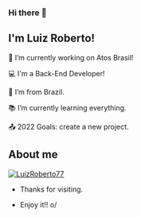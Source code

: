 ### Hi there 👋

## I'm Luiz Roberto!

:briefcase: I’m currently working on Atos Brasil!

:computer: I'm a Back-End Developer!

:house_with_garden: I’m from Brazil.

:books: I’m currently learning everything.

:outbox_tray: 2022 Goals: create a new project.

## About me

[![LuizRoberto77](https://github-readme-stats.vercel.app/api/top-langs/?username=LuizRoberto77&hide=html&layout=compact&theme=tokyonight)](https://github.com/luizroberto77/)

- Thanks for visiting.

- Enjoy it!! o/

<!--
**LuizRoberto77/LuizRoberto77** is a ✨ _special_ ✨ repository because its `README.md` (this file) appears on your GitHub profile.

Here are some ideas to get you started:

- 🔭 I’m currently working on ...
- 🌱 I’m currently learning ...
- 👯 I’m looking to collaborate on ...
- 🤔 I’m looking for help with ...
- 💬 Ask me about ...
- 📫 How to reach me: ...
- 😄 Pronouns: ...
- ⚡ Fun fact: ...
-->

